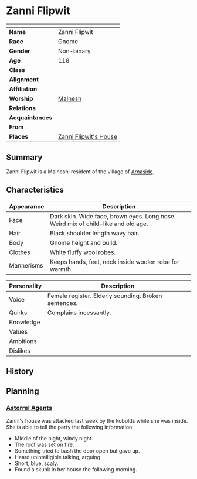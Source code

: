 # Zanni Flipwit

| []() | |
| --- | --- |
| **Name** | Zanni Flipwit |
| **Race** | Gnome |
| **Gender** | Non-binary |
| **Age** | 118 |
| **Class** | |
| **Alignment** | |
| **Affiliation** | |
| **Worship** | [Malnesh](../gods/deities/malnesh.md) |
| **Relations** | |
| **Acquaintances** | |
| **From** | |
| **Places** | [Zanni Flipwit's House](../places/buildings/zanni-flipwits-house.md) |

## Summary

Zanni Flipwit is a Malneshi resident of the village of [Arnaside](../places/villages/arnaside.md).

## Characteristics

| Appearance | Description |
| --- | --- |
| Face | Dark skin. Wide face, brown eyes. Long nose. Weird mix of child-like and old age. |
| Hair | Black shoulder length wavy hair. |
| Body | Gnome height and build. |
| Clothes | White fluffy wool robes. |
| Mannerisms | Keeps hands, feet, neck inside woolen robe for warmth. |

| Personality | Description |
| --- | --- |
| Voice | Female register. Elderly sounding. Broken sentences. |
| Quirks | Complains incessantly. |
| Knowledge | |
| Values | |
| Ambitions | |
| Dislikes | |

## History

## Planning

### [Astorrel Agents](../campaigns/astorrel-agents/astorrel-agents.md)

Zanni's house was attacked last week by the kobolds while she was inside. She is able to tell the party the following information:

- Middle of the night, windy night.
- The roof was set on fire.
- Something tried to bash the door open but gave up.
- Heard unintelligible talking, arguing.
- Short, blue, scaly.
- Found a skunk in her house the following morning.
